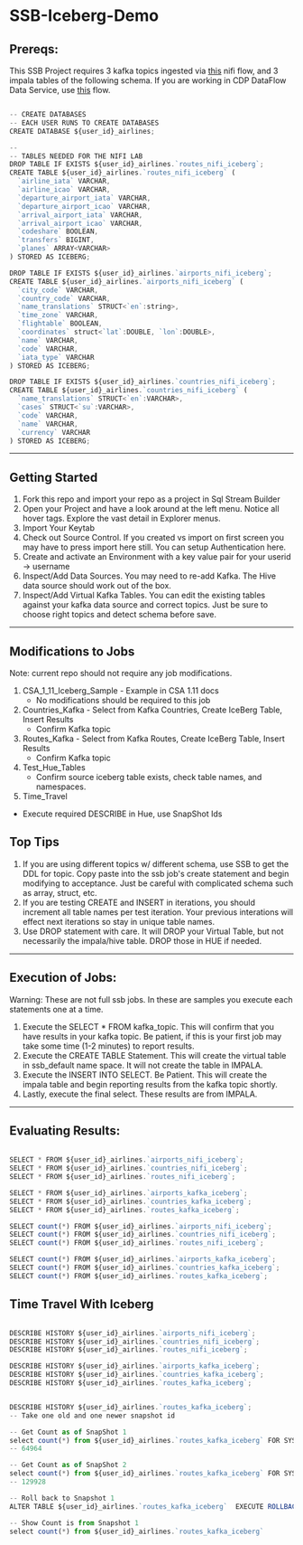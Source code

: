 # SSB-Iceberg-Demo
 

## Prereqs:

This SSB Project requires 3 kafka topics ingested via [this](https://github.com/cldr-steven-matison/NiFi-Templates/blob/main/SSBDemo.json) nifi flow, and 3 impala tables of the following schema.  If you are working in CDP DataFlow Data Service, use [this](https://github.com/cldr-steven-matison/NiFi-Templates/blob/main/SSB-Iceberg-Demo-PC-DataFlow.json) flow.

```javascript

-- CREATE DATABASES
-- EACH USER RUNS TO CREATE DATABASES
CREATE DATABASE ${user_id}_airlines;

--
-- TABLES NEEDED FOR THE NIFI LAB
DROP TABLE IF EXISTS ${user_id}_airlines.`routes_nifi_iceberg`;
CREATE TABLE ${user_id}_airlines.`routes_nifi_iceberg` (
  `airline_iata` VARCHAR,
  `airline_icao` VARCHAR,
  `departure_airport_iata` VARCHAR,
  `departure_airport_icao` VARCHAR,
  `arrival_airport_iata` VARCHAR,
  `arrival_airport_icao` VARCHAR,
  `codeshare` BOOLEAN,
  `transfers` BIGINT,
  `planes` ARRAY<VARCHAR>
) STORED AS ICEBERG;

DROP TABLE IF EXISTS ${user_id}_airlines.`airports_nifi_iceberg`;
CREATE TABLE ${user_id}_airlines.`airports_nifi_iceberg` (
  `city_code` VARCHAR,
  `country_code` VARCHAR,
  `name_translations` STRUCT<`en`:string>,
  `time_zone` VARCHAR,
  `flightable` BOOLEAN,
  `coordinates` struct<`lat`:DOUBLE, `lon`:DOUBLE>,
  `name` VARCHAR,
  `code` VARCHAR,
  `iata_type` VARCHAR
) STORED AS ICEBERG;

DROP TABLE IF EXISTS ${user_id}_airlines.`countries_nifi_iceberg`;
CREATE TABLE ${user_id}_airlines.`countries_nifi_iceberg` (
  `name_translations` STRUCT<`en`:VARCHAR>,
  `cases` STRUCT<`su`:VARCHAR>,
  `code` VARCHAR,
  `name` VARCHAR,
  `currency` VARCHAR
) STORED AS ICEBERG;


```

***

## Getting Started

1. Fork this repo and import your repo as a project in Sql Stream Builder
2. Open your Project and have a look around at the left menu. Notice all hover tags. Explore the vast detail in Explorer menus.
3. Import Your Keytab
4. Check out Source Control.  If you created vs import on first screen you may have to press import here still.  You can setup Authentication here.
5. Create and activate an Environment with a key value pair for your userid -> username
6. Inspect/Add Data Sources.  You may need to re-add Kafka.  The Hive data source should work out of the box.
7. Inspect/Add Virtual Kafka Tables.  You can edit the existing tables against your kafka data source and correct topics.  Just be sure to choose right topics and detect schema before save.

***

## Modifications to Jobs

Note:  current repo should not require any job modifications.

1. CSA_1_11_Iceberg_Sample - Example in CSA 1.11 docs
	* No modifications should be required to this job
2. Countries_Kafka - Select from Kafka Countries, Create IceBerg Table, Insert Results
	* Confirm Kafka topic
3. Routes_Kafka - Select from Kafka Routes, Create IceBerg Table, Insert Results
	* Confirm Kafka topic
4. Test_Hue_Tables
	* Confirm source iceberg table exists, check table names, and namespaces.
5. Time_Travel
  * Execute required DESCRIBE in Hue, use SnapShot Ids


## Top Tips

1. If you are using different topics w/ different schema, use SSB to get the DDL for topic.  Copy paste into the ssb job's create statement and begin modifying to acceptance.  Just be careful with complicated schema such as array, struct, etc.  
2. If you are testing CREATE and INSERT in iterations, you should increment all table names per test iteration.  Your previous interations will effect next iterations so stay in unique table names.
3. Use DROP statement with care.  It will DROP your Virtual Table, but not necessarily the impala/hive table.  DROP those in HUE if needed.

***

## Execution of Jobs:

Warning: These are not full ssb jobs.  In these are samples you execute each statements one at a time.

1. Execute the SELECT * FROM kafka_topic.  This will confirm that you have results in your kafka topic.  Be patient, if this is your first job may take some time (1-2 minutes) to report results.
2. Execute the CREATE TABLE Statement.  This will create the virtual table in ssb_default name space.  It will not create the table in IMPALA.
3. Execute the INSERT INTO SELECT.   Be Patient.  This will create the impala table and begin reporting results from the kafka topic shortly.
4. Lastly, execute the final select.  These results are from IMPALA.


***

## Evaluating Results:

```javascript
 
SELECT * FROM ${user_id}_airlines.`airports_nifi_iceberg`;
SELECT * FROM ${user_id}_airlines.`countries_nifi_iceberg`;
SELECT * FROM ${user_id}_airlines.`routes_nifi_iceberg`;

SELECT * FROM ${user_id}_airlines.`airports_kafka_iceberg`;
SELECT * FROM ${user_id}_airlines.`countries_kafka_iceberg`;
SELECT * FROM ${user_id}_airlines.`routes_kafka_iceberg`;

SELECT count(*) FROM ${user_id}_airlines.`airports_nifi_iceberg`;
SELECT count(*) FROM ${user_id}_airlines.`countries_nifi_iceberg`;
SELECT count(*) FROM ${user_id}_airlines.`routes_nifi_iceberg`;

SELECT count(*) FROM ${user_id}_airlines.`airports_kafka_iceberg`;
SELECT count(*) FROM ${user_id}_airlines.`countries_kafka_iceberg`;
SELECT count(*) FROM ${user_id}_airlines.`routes_kafka_iceberg`;

```

## Time Travel With Iceberg

```javascript

DESCRIBE HISTORY ${user_id}_airlines.`airports_nifi_iceberg`;
DESCRIBE HISTORY ${user_id}_airlines.`countries_nifi_iceberg`;
DESCRIBE HISTORY ${user_id}_airlines.`routes_nifi_iceberg`;

DESCRIBE HISTORY ${user_id}_airlines.`airports_kafka_iceberg`;
DESCRIBE HISTORY ${user_id}_airlines.`countries_kafka_iceberg`;
DESCRIBE HISTORY ${user_id}_airlines.`routes_kafka_iceberg`;


DESCRIBE HISTORY ${user_id}_airlines.`routes_kafka_iceberg`;
-- Take one old and one newer snapshot id

-- Get Count as of SnapShot 1
select count(*) from ${user_id}_airlines.`routes_kafka_iceberg` FOR SYSTEM_VERSION AS OF 2508721398088670959
-- 64964

-- Get Count as of SnapShot 2  
select count(*) from ${user_id}_airlines.`routes_kafka_iceberg` FOR SYSTEM_VERSION AS OF 1360529202097334446
-- 129928

-- Roll back to Snapshot 1
ALTER TABLE ${user_id}_airlines.`routes_kafka_iceberg`  EXECUTE ROLLBACK(2508721398088670959);

-- Show Count is from Snapshot 1
select count(*) from ${user_id}_airlines.`routes_kafka_iceberg` 
```